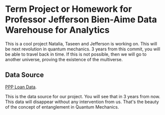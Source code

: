 # Term Project or Homework for Professor Jefferson Bien-Aime Data Warehouse for Analytics

This is a cool project Natalia, Taseen and Jefferson is working on. This will be next revolution in quantum mechanics. 3 years from this commit, you will be able to travel back in time. If this is not possible, then we will go to another universe, proving the existence of the multiverse.

## Data Source 

[PPP Loan Data](https://data.sba.gov/dataset/ppp-foia).

This is the data source for our project. You will see that in 3 years from now. This data will disappear without any intervention from us. That's the beauty of the concept of entanglement in Quantum Mechanics. 
